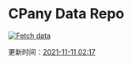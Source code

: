 # CPany Data Repo

[![Fetch data](https://github.com/yjl9903/CPany/actions/workflows/fetch.yml/badge.svg)](https://github.com/yjl9903/CPany/actions/workflows/fetch.yml)

<!-- START_SECTION: update_time -->
更新时间：[2021-11-11 02:17](https://www.timeanddate.com/worldclock/fixedtime.html?msg=Fetch+data&iso=20211111T021700&p1=237)
<!-- END_SECTION: update_time -->
